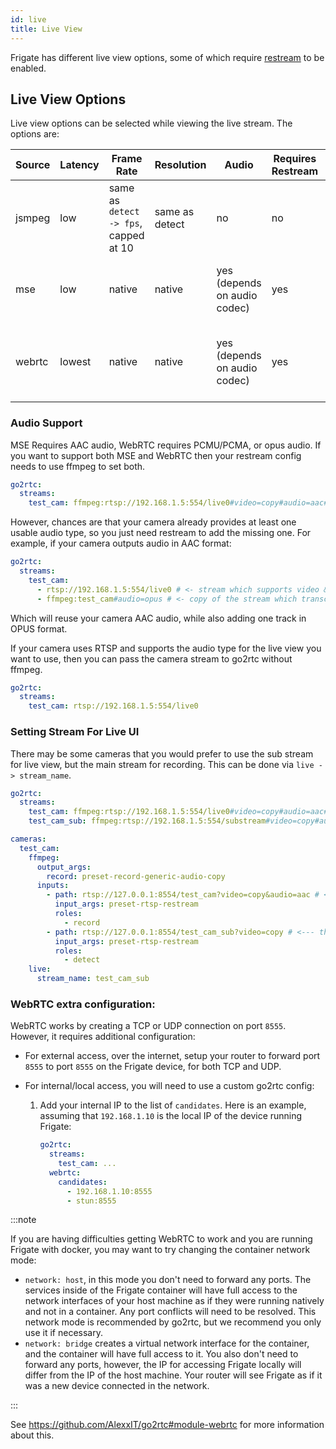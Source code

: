 ```yaml
---
id: live
title: Live View
---
```


Frigate has different live view options, some of which require [restream](restream.md) to be enabled.

## Live View Options

Live view options can be selected while viewing the live stream. The options are:

| Source | Latency | Frame Rate                            | Resolution     | Audio                        | Requires Restream | Other Limitations                            |
| ------ | ------- | ------------------------------------- | -------------- | ---------------------------- | ----------------- | -------------------------------------------- |
| jsmpeg | low     | same as `detect -> fps`, capped at 10 | same as detect | no                           | no                | none                                         |
| mse    | low     | native                                | native         | yes (depends on audio codec) | yes               | not supported on iOS, Firefox is h.264 only  |
| webrtc | lowest  | native                                | native         | yes (depends on audio codec) | yes               | requires extra config, doesn't support h.265 |

### Audio Support

MSE Requires AAC audio, WebRTC requires PCMU/PCMA, or opus audio. If you want to support both MSE and WebRTC then your restream config needs to use ffmpeg to set both.

```yaml
go2rtc:
  streams:
    test_cam: ffmpeg:rtsp://192.168.1.5:554/live0#video=copy#audio=aac#audio=opus
```

However, chances are that your camera already provides at least one usable audio type, so you just need restream to add the missing one. For example, if your camera outputs audio in AAC format:

```yaml
go2rtc:
  streams:
    test_cam: 
      - rtsp://192.168.1.5:554/live0 # <- stream which supports video & aac audio. This is only supported for rtsp streams, http must use ffmpeg
      - ffmpeg:test_cam#audio=opus # <- copy of the stream which transcodes audio to opus
```

Which will reuse your camera AAC audio, while also adding one track in OPUS format.

If your camera uses RTSP and supports the audio type for the live view you want to use, then you can pass the camera stream to go2rtc without ffmpeg.

```yaml
go2rtc:
  streams:
    test_cam: rtsp://192.168.1.5:554/live0
```

### Setting Stream For Live UI

There may be some cameras that you would prefer to use the sub stream for live view, but the main stream for recording. This can be done via `live -> stream_name`.

```yaml
go2rtc:
  streams:
    test_cam: ffmpeg:rtsp://192.168.1.5:554/live0#video=copy#audio=aac#audio=opus
    test_cam_sub: ffmpeg:rtsp://192.168.1.5:554/substream#video=copy#audio=aac#audio=opus

cameras:
  test_cam:
    ffmpeg:
      output_args:
        record: preset-record-generic-audio-copy
      inputs:
        - path: rtsp://127.0.0.1:8554/test_cam?video=copy&audio=aac # <--- the name here must match the name of the camera in restream
          input_args: preset-rtsp-restream
          roles:
            - record
        - path: rtsp://127.0.0.1:8554/test_cam_sub?video=copy # <--- the name here must match the name of the camera_sub in restream
          input_args: preset-rtsp-restream
          roles:
            - detect
    live:
      stream_name: test_cam_sub
```

### WebRTC extra configuration:

WebRTC works by creating a TCP or UDP connection on port `8555`. However, it requires additional configuration:

- For external access, over the internet, setup your router to forward port `8555` to port `8555` on the Frigate device, for both TCP and UDP.
- For internal/local access, you will need to use a custom go2rtc config:

  1. Add your internal IP to the list of `candidates`. Here is an example, assuming that `192.168.1.10` is the local IP of the device running Frigate:

     ```yaml
     go2rtc:
       streams:
         test_cam: ...
       webrtc:
         candidates:
           - 192.168.1.10:8555
           - stun:8555
     ```

:::note

If you are having difficulties getting WebRTC to work and you are running Frigate with docker, you may want to try changing the container network mode:

- `network: host`, in this mode you don't need to forward any ports. The services inside of the Frigate container will have full access to the network interfaces of your host machine as if they were running natively and not in a container. Any port conflicts will need to be resolved. This network mode is recommended by go2rtc, but we recommend you only use it if necessary.
- `network: bridge` creates a virtual network interface for the container, and the container will have full access to it. You also don't need to forward any ports, however, the IP for accessing Frigate locally will differ from the IP of the host machine. Your router will see Frigate as if it was a new device connected in the network.

:::

See https://github.com/AlexxIT/go2rtc#module-webrtc for more information about this.
